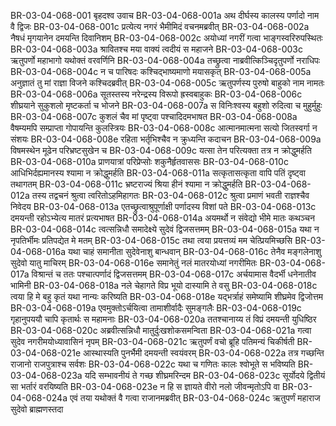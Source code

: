 BR-03-04-068-001	बृहदश्व उवाच
BR-03-04-068-001a	अथ दीर्घस्य कालस्य पर्णादो नाम वै द्विजः
BR-03-04-068-001c	प्रत्येत्य नगरं भैमीमिदं वचनमब्रवीत्
BR-03-04-068-002a	नैषधं मृगयानेन दमयन्ति दिवानिशम्
BR-03-04-068-002c	अयोध्यां नगरीं गत्वा भाङ्गस्वरिरुपस्थितः
BR-03-04-068-003a	श्रावितश्च मया वाक्यं त्वदीयं स महाजने
BR-03-04-068-003c	ऋतुपर्णो महाभागो यथोक्तं वरवर्णिनि
BR-03-04-068-004a	तच्छ्रुत्वा नाब्रवीत्किञ्चिदृतुपर्णो नराधिपः
BR-03-04-068-004c	न च पारिषदः कश्चिद्भाष्यमाणो मयासकृत्
BR-03-04-068-005a	अनुज्ञातं तु मां राज्ञा विजने कश्चिदब्रवीत्
BR-03-04-068-005c	ऋतुपर्णस्य पुरुषो बाहुको नाम नामतः
BR-03-04-068-006a	सूतस्तस्य नरेन्द्रस्य विरूपो ह्रस्वबाहुकः
BR-03-04-068-006c	शीघ्रयाने सुकुशलो मृष्टकर्ता च भोजने
BR-03-04-068-007a	स विनिःश्वस्य बहुशो रुदित्वा च मुहुर्मुहुः
BR-03-04-068-007c	कुशलं चैव मां पृष्ट्वा पश्चादिदमभाषत
BR-03-04-068-008a	वैषम्यमपि सम्प्राप्ता गोपायन्ति कुलस्त्रियः
BR-03-04-068-008c	आत्मानमात्मना सत्यो जितस्वर्गा न संशयः
BR-03-04-068-008e	रहिता भर्तृभिश्चैव न क्रुध्यन्ति कदाचन
BR-03-04-068-009a	विषमस्थेन मूढेन परिभ्रष्टसुखेन च
BR-03-04-068-009c	यत्सा तेन परित्यक्ता तत्र न क्रोद्धुमर्हति
BR-03-04-068-010a	प्राणयात्रां परिप्रेप्सोः शकुनैर्हृतवाससः
BR-03-04-068-010c	आधिभिर्दह्यमानस्य श्यामा न क्रोद्धुमर्हति
BR-03-04-068-011a	सत्कृतासत्कृता वापि पतिं दृष्ट्वा तथागतम्
BR-03-04-068-011c	भ्रष्टराज्यं श्रिया हीनं श्यामा न क्रोद्धुमर्हति
BR-03-04-068-012a	तस्य तद्वचनं श्रुत्वा त्वरितोऽहमिहागतः
BR-03-04-068-012c	श्रुत्वा प्रमाणं भवती राज्ञश्चैव निवेदय
BR-03-04-068-013a	एतच्छ्रुत्वाश्रुपूर्णाक्षी पर्णादस्य विशां पते
BR-03-04-068-013c	दमयन्ती रहोऽभ्येत्य मातरं प्रत्यभाषत
BR-03-04-068-014a	अयमर्थो न संवेद्यो भीमे मातः कथञ्चन
BR-03-04-068-014c	त्वत्सन्निधौ समादेक्ष्ये सुदेवं द्विजसत्तमम्
BR-03-04-068-015a	यथा न नृपतिर्भीमः प्रतिपद्येत मे मतम्
BR-03-04-068-015c	तथा त्वया प्रयत्तव्यं मम चेत्प्रियमिच्छसि
BR-03-04-068-016a	यथा चाहं समानीता सुदेवेनाशु बान्धवान्
BR-03-04-068-016c	तेनैव मङ्गलेनाशु सुदेवो यातु माचिरम्
BR-03-04-068-016e	समानेतुं नलं मातरयोध्यां नगरीमितः
BR-03-04-068-017a	विश्रान्तं च ततः पश्चात्पर्णादं द्विजसत्तमम्
BR-03-04-068-017c	अर्चयामास वैदर्भी धनेनातीव भामिनी
BR-03-04-068-018a	नले चेहागते विप्र भूयो दास्यामि ते वसु
BR-03-04-068-018c	त्वया हि मे बहु कृतं यथा नान्यः करिष्यति
BR-03-04-068-018e	यद्भर्त्राहं समेष्यामि शीघ्रमेव द्विजोत्तम
BR-03-04-068-019a	एवमुक्तोऽर्चयित्वा तामाशीर्वादैः सुमङ्गलैः
BR-03-04-068-019c	गृहानुपययौ चापि कृतार्थः स महामनाः
BR-03-04-068-020a	ततश्चानाय्य तं विप्रं दमयन्ती युधिष्ठिर
BR-03-04-068-020c	अब्रवीत्सन्निधौ मातुर्दुःखशोकसमन्विता
BR-03-04-068-021a	गत्वा सुदेव नगरीमयोध्यावासिनं नृपम्
BR-03-04-068-021c	ऋतुपर्णं वचो ब्रूहि पतिमन्यं चिकीर्षती
BR-03-04-068-021e	आस्थास्यति पुनर्भैमी दमयन्ती स्वयंवरम्
BR-03-04-068-022a	तत्र गच्छन्ति राजानो राजपुत्राश्च सर्वशः
BR-03-04-068-022c	यथा च गणितः कालः श्वोभूते स भविष्यति
BR-03-04-068-023a	यदि सम्भावनीयं ते गच्छ शीघ्रमरिन्दम
BR-03-04-068-023c	सूर्योदये द्वितीयं सा भर्तारं वरयिष्यति
BR-03-04-068-023e	न हि स ज्ञायते वीरो नलो जीवन्मृतोऽपि वा
BR-03-04-068-024a	एवं तया यथोक्तं वै गत्वा राजानमब्रवीत्
BR-03-04-068-024c	ऋतुपर्णं महाराज सुदेवो ब्राह्मणस्तदा
